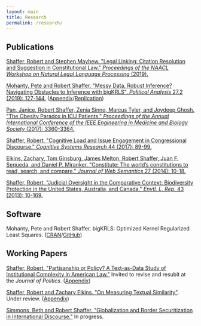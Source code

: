 ```yaml
---
layout: main
title: Research
permalink: /research/
---
```


<h2>Publications</h2>
<a href="/_includes/Legal_Linking.pdf" target="_blank">Shaffer, Robert and Stephen Mayhew. "Legal Linking: Citation Resolution and Suggestion in Constitutional Law." <em>Proceedings of the NAACL Workshop on Natural Legal Language Processing</em> (2019). </a>

<a href="/_includes/mohanty_shaffer_bigkrls_paper.pdf" target="_blank">Mohanty, Pete and Robert Shaffer. "Messy Data, Robust Inference? Navigating Obstacles to Inference with bigKRLS". <em>Political Analysis</em> 27.2 (2019): 127-144.</a> (<a href="/_includes/mohanty_shaffer_appendix.pdf" target="_blank">Appendix</a>/<a href="https://doi.org/10.7910/DVN/A785G7" target="_blank">Replication</a>)

<a href="/_includes/obesity-paradox.pdf" target="_blank"> Pan, Janice, Robert Shaffer, Zenia Sinno, Marcus Tyler, and Joydeep Ghosh. "The Obesity Paradox in ICU Patients." <em>Proceedings of the Annual International Conference of the IEEE Engineering in Medicine and Biology Society</em> (2017): 3360-3364. </a>

<a href="/_includes/cognitive-load-issue.pdf" target="_blank"> Shaffer, Robert. "Cognitive Load and Issue Engagement in Congressional Discourse." <em>Cognitive Systems Research</em> 44 (2017): 89-99. </a>

<a href="/_includes/constitute_semantics.pdf" target="_blank">Elkins, Zachary, Tom Ginsburg, James Melton, Robert Shaffer, Juan F. Sequeda, and Daniel P. Miranker. "Constitute: The world’s constitutions to read, search, and compare." <em>Journal of Web Semantics</em> 27 (2014): 10-18.</a>

<a href="/_includes/biodiversity_oversight.pdf" target="_blank">Shaffer, Robert. "Judicial Oversight in the Comparative Context: Biodiversity Protection in the United States, Australia, and Canada." <em>Envtl. L. Rep.</em> 43 (2013): 10-169.</a>

<h2>Software</h2>
Mohanty, Pete and Robert Shaffer. bigKRLS: Optimized Kernel Regularized Least Squares. (<a href="https://cran.r-project.org/web/packages/bigKRLS/index.html" target="_blank">CRAN</a>/<a href="https://github.com/rdrr1990/bigKRLS" target="_blank">GitHub</a>)


<h2>Working Papers</h2>

<a href="/_includes/partisanship_policy.pdf" target="_blank">Shaffer, Robert. "Partisanship or Policy? A Text-as-Data Study of
Institutional Complexity in American Law."</a> Invited to revise and resubit at the <em>Journal of Politics</em>. (<a href="_includes/partisanship_policy_appendix.pdf" target="_blank">Appendix</a>)

<a href="/_includes/On_Measuring_Textual_Similarity.pdf" target="_blank">Shaffer, Robert and Zachary Elkins. "On Measuring Textual Similarity"</a>. Under review. (<a href="_includes/Similarity_Appendix.pdf" target="_blank">Appendix</a>)

<a href="/_includes/border-sentiments.pdf" target="_blank">Simmons, Beth and Robert Shaffer. "Globalization and Border Securitization in International Discourse."</a> In progress.

